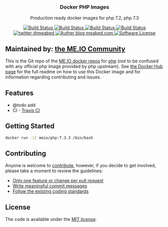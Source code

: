 <p align="center">
  <h3 align="center">Docker PHP Images</h3>
  <p align="center">Production ready docker images for php 7.2, php 7.3 </p>
  <p align="center">
    <a href="https://travis-ci.org/me-io/docker-php">
      <img src="https://travis-ci.org/me-io/docker-php.svg?branch=master" alt="Build Status">
    </a>
    <a href="https://travis-ci.org/me-io/docker-php">
      <img src="https://img.shields.io/badge/PHP-7.1-brightgreen.svg?longCache=true" alt="Build Status">
    </a>
    <a href="https://travis-ci.org/me-io/docker-php">
      <img src="https://img.shields.io/badge/PHP-7.2-brightgreen.svg?longCache=true" alt="Build Status">
    </a>
    <a href="https://travis-ci.org/me-io/docker-php">
      <img src="https://img.shields.io/badge/PHP-7.3-brightgreen.svg?longCache=true" alt="Build Status">
    </a>   
    <a href="https://twitter.com/meabed">
      <img src="https://img.shields.io/badge/twitter-@meabed-179BD7.svg?style=flat-squares" alt="twitter @meabed">
    </a>
    <a href="https://meabed.com">
      <img src="https://img.shields.io/badge/Author-blog-green.svg?style=flat-square" alt="Auther blog meabed.com">
    </a>
    <a href="LICENSE.md">
      <img src="https://img.shields.io/badge/license-MIT-brightgreen.svg?style=flat-square" alt="Software License">
    </a>
  </p>
</p>

## Maintained by: [the ME.IO Community](https://me.io/docker-hub/maintainers)

This is the Git repo of the [ME.IO docker repos](https://me.io/docker-hub/repos) for [php](https://hub.docker.com/r/meio/php/) (not to be confused with any official php image provided by php upstream). See [the Docker Hub page](https://hub.docker.com/r/meio/php/) for the full readme on how to use this Docker image and for information regarding contributing and issues.

## Features
- @todo add 
- CI - [Travis CI](https://travis-ci.org/)


## Getting Started

```bash
docker run -it meio/php:7.3.3 /bin/bash
```


## Contributing

Anyone is welcome to [contribute](CONTRIBUTING.md), however, if you decide to get involved, please take a moment to review the guidelines:

* [Only one feature or change per pull request](CONTRIBUTING.md#only-one-feature-or-change-per-pull-request)
* [Write meaningful commit messages](CONTRIBUTING.md#write-meaningful-commit-messages)
* [Follow the existing coding standards](CONTRIBUTING.md#follow-the-existing-coding-standards)

## License

The code is available under the [MIT license](LICENSE.md).
